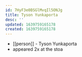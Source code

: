 ```yaml
---
id: 7HyF3e0BSGlMvqIl5ONJg
title: Tyson Yunkaporta
desc: ''
updated: 1639759165178
created: 1639759165178
---
```



- [[person]] - Tyson Yunkaporta
- appeared 2x at the stoa
